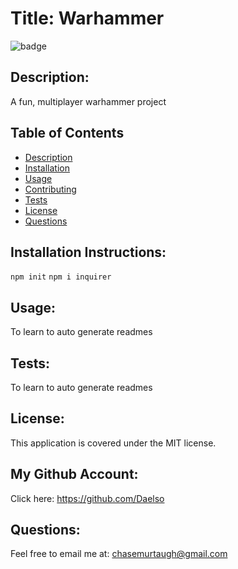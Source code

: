 
# Title: Warhammer 

![badge](https://img.shields.io/badge/license-MIT-darkred)


## Description:

A fun, multiplayer warhammer project


## Table of Contents
- [Description](#description)
- [Installation](#installation)
- [Usage](#usage)
- [Contributing](#contributing)
- [Tests](#tests)
- [License](#license)
- [Questions](#questions)

## Installation Instructions:

```npm init``` ```npm i inquirer```

## Usage:

To learn to auto generate readmes

## Tests:

To learn to auto generate readmes

## License:

This application is covered under the MIT license. 

## My Github Account:

  Click here: https://github.com/Daelso

## Questions:

  Feel free to email me at: chasemurtaugh@gmail.com

